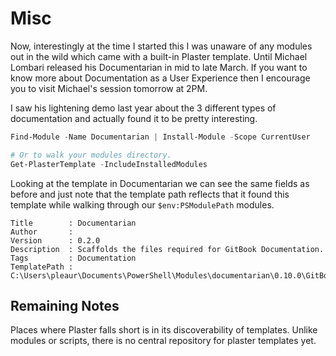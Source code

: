 # Misc

Now, interestingly at the time I started this I was unaware of any modules out in the wild which came with a built-in Plaster template.  Until Michael Lombari released his Documentarian in mid to late March.  If you want to know more about Documentation as a User Experience then I encourage you to visit Michael's session tomorrow at 2PM.

I saw his lightening demo last year about the 3 different types of documentation and actually found it to be pretty interesting.

```powershell
Find-Module -Name Documentarian | Install-Module -Scope CurrentUser

# Or to walk your modules directory.
Get-PlasterTemplate -IncludeInstalledModules
```

Looking at the template in Documentarian we can see the same fields as before and just note that the template path reflects that it found this template while walking through our `$env:PSModulePath` modules.

```text
Title        : Documentarian
Author       :
Version      : 0.2.0
Description  : Scaffolds the files required for GitBook Documentation.
Tags         : Documentation
TemplatePath : C:\Users\pleaur\Documents\PowerShell\Modules\documentarian\0.10.0\GitBook
```

## Remaining Notes

Places where Plaster falls short is in its discoverability of templates.  Unlike modules or scripts, there is no central repository for plaster templates yet.